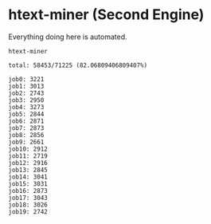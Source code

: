 # htext-miner (Second Engine)

Everything doing here is automated.

```
htext-miner

total: 58453/71225 (82.06809406809407%)

job0: 3221
job1: 3013
job2: 2743
job3: 2950
job4: 3273
job5: 2844
job6: 2871
job7: 2873
job8: 2856
job9: 2661
job10: 2912
job11: 2719
job12: 2916
job13: 2845
job14: 3041
job15: 3031
job16: 2873
job17: 3043
job18: 3026
job19: 2742
```